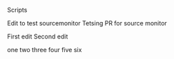 Scripts

Edit to test sourcemonitor
Tetsing PR for source monitor

First edit
Second edit

one
two
three
four
five
six
